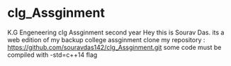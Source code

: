 # clg_Assginment
K.G Engeneering clg Assginment second year
Hey this is Sourav Das.
its a web edition of my backup college assginment
clone my repository : https://github.com/souravdas142/clg_Assginment.git
some code must be compiled with -std=c++14 flag
